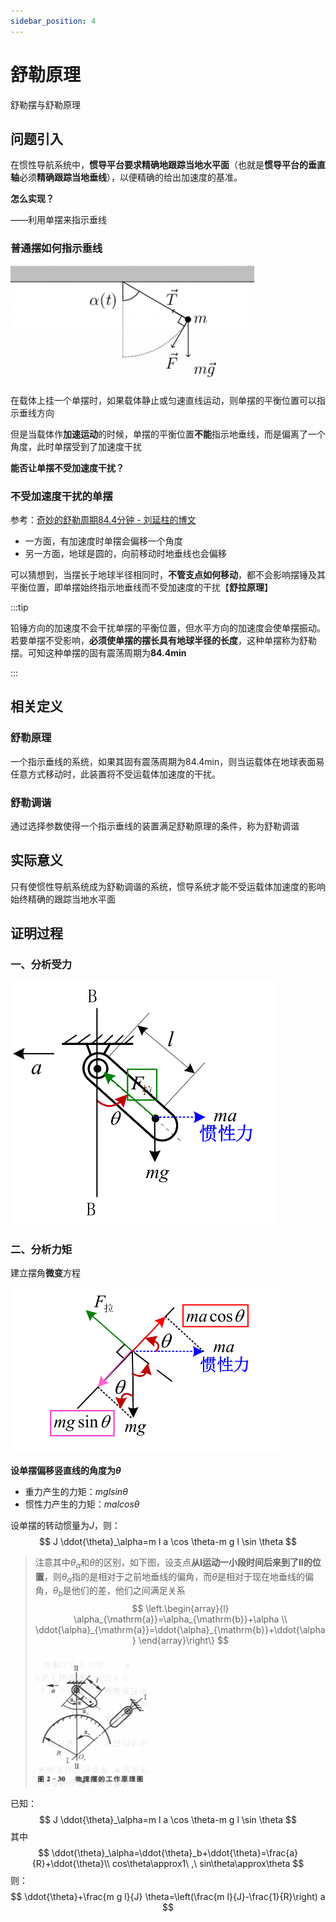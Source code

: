 ```yaml
---
sidebar_position: 4
---
```


# 舒勒原理

舒勒摆与舒勒原理

## 问题引入

在惯性导航系统中，**惯导平台要求精确地跟踪当地水平面**（也就是**惯导平台的垂直轴**必须**精确跟踪当地垂线**），以便精确的给出加速度的基准。

**怎么实现？**

——利用单摆来指示垂线

### 普通摆如何指示垂线

<img src="./assets/image-20230612184917056.png" alt="image-20230612184917056" style="zoom:50%;" />

在载体上挂一个单摆时，如果载体静止或匀速直线运动，则单摆的平衡位置可以指示垂线方向

但是当载体作**加速运动**的时候，单摆的平衡位置**不能**指示地垂线，而是偏离了一个角度，此时单摆受到了加速度干扰

**能否让单摆不受加速度干扰？**

### 不受加速度干扰的单摆

参考：[奇妙的舒勒周期84.4分钟 - 刘延柱的博文](https://blog.sciencenet.cn/blog-3452605-1269981.html)

- 一方面，有加速度时单摆会偏移一个角度
- 另一方面，地球是圆的，向前移动时地垂线也会偏移

可以猜想到，当摆长于地球半径相同时，**不管支点如何移动**，都不会影响摆锤及其平衡位置，即单摆始终指示地垂线而不受加速度的干扰【**舒拉原理**】

:::tip

铅锤方向的加速度不会干扰单摆的平衡位置，但水平方向的加速度会使单摆振动。若要单摆不受影响，**必须使单摆的摆长具有地球半径的长度**，这种单摆称为舒勒摆。可知这种单摆的固有震荡周期为**84.4min**

:::

## 相关定义

### 舒勒原理

一个指示垂线的系统，如果其固有震荡周期为84.4min，则当运载体在地球表面易任意方式移动时，此装置将不受运载体加速度的干扰。

### 舒勒调谐

通过选择参数使得一个指示垂线的装置满足舒勒原理的条件，称为舒勒调谐

## 实际意义

只有使惯性导航系统成为舒勒调谐的系统，惯导系统才能不受运载体加速度的影响始终精确的跟踪当地水平面

## 证明过程

### 一、分析受力

<img src="./assets/image-20230612192519511.png" alt="image-20230612192519511" style="zoom:50%;" />

### 二、分析力矩

建立摆角**微变**方程

<img src="./assets/image-20230612192618569.png" alt="image-20230612192618569" style="zoom:50%;" />

**设单摆偏移竖直线的角度为$\theta$**

- 重力产生的力矩：$mglsin\theta$
- 惯性力产生的力矩：$malcos\theta$

设单摆的转动惯量为$J$，则：
$$
J \ddot{\theta}_\alpha=m l a \cos \theta-m g l \sin \theta
$$

> 注意其中$\theta_\alpha$和$\theta$的区别，如下图，设支点**从I运动一小段时间后来到了II的位置**，则$\theta_\alpha$指的是相对于之前地垂线的偏角，而$\theta$是相对于现在地垂线的偏角，$\theta_b$是他们的差，他们之间满足关系
> $$
> \left.\begin{array}{l}
> \alpha_{\mathrm{a}}=\alpha_{\mathrm{b}}+\alpha \\
> \ddot{\alpha}_{\mathrm{a}}=\ddot{\alpha}_{\mathrm{b}}+\ddot{\alpha}
> \end{array}\right\}
> $$
> 
> <img src="./assets/image-20230612193542049.png" alt="image-20230612193542049" style="zoom:50%;" />

已知：
$$
J \ddot{\theta}_\alpha=m l a \cos \theta-m g l \sin \theta
$$
其中
$$
\ddot{\theta}_\alpha=\ddot{\theta}_b+\ddot{\theta}=\frac{a}{R}+\ddot{\theta}\\
cos\theta\approx1\ ,\ sin\theta\approx\theta
$$
则：
$$
\ddot{\theta}+\frac{m g l}{J} \theta=\left(\frac{m l}{J}-\frac{1}{R}\right) a
$$
